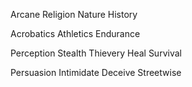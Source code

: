 Arcane
Religion
Nature
History

Acrobatics
Athletics
Endurance

Perception
Stealth
Thievery
Heal
Survival

Persuasion
Intimidate
Deceive
Streetwise
